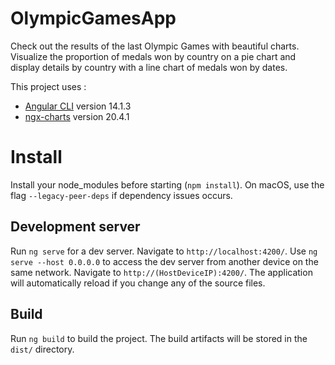 # OlympicGamesApp

Check out the results of the last Olympic Games with beautiful charts. Visualize the proportion of medals won by country on a pie chart and 
display details by country with a line chart of medals won by dates.

This project uses :
- [Angular CLI](https://github.com/angular/angular-cli) version 14.1.3
- [ngx-charts](https://github.com/swimlane/ngx-charts) version 20.4.1

# Install 

Install your node_modules before starting (`npm install`).
On macOS, use the flag `--legacy-peer-deps` if dependency issues occurs.

## Development server

Run `ng serve` for a dev server. Navigate to `http://localhost:4200/`.
Use `ng serve --host 0.0.0.0` to access the dev server from another device on the same network. Navigate to `http://(HostDeviceIP):4200/`.
The application will automatically reload if you change any of the source files.

## Build

Run `ng build` to build the project. The build artifacts will be stored in the `dist/` directory.